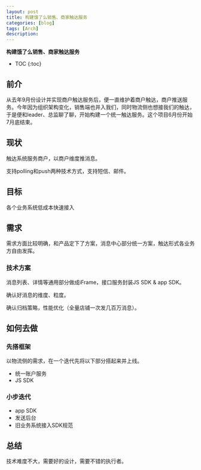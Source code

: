 ```yaml
---
layout: post
title: 构建饿了么销售、商家触达服务
categories: [blog]
tags: [Arch] 
description:
---
```


**构建饿了么销售、商家触达服务**

* TOC
{:toc}
## 前介

从去年9月份设计并实现商户触达服务后，便一直维护着商户触达，商户推送服务。今年因为组织架构变化，销售端也并入我们，同时物流侧也想接我们的触达，于是便和leader、总监聊了聊，开始构建一个统一触达服务。这个项目6月份开始7月底结束。

## 现状

触达系统服务商户，以商户维度推消息。

支持polling和push两种技术方式，支持短信、邮件。

## 目标

各个业务系统低成本快速接入

## 需求

需求方面比较明确，和产品定下了方案，消息中心部分统一方案，触达形式各业务方自由发挥。

### 技术方案

消息列表、详情等通用部分做成iFrame，接口服务封装JS SDK & app SDK。

确认好消息的维度、粒度。

确认归档策略，性能优化（全量店铺一次发几百万消息）。

## 如何去做

### 先搭框架

以物流侧的需求，在一个迭代先将以下部分搭起来并上线。

- 统一账户服务
- JS SDK

### 小步迭代

- app SDK
- 发送后台
- 旧业务系统接入SDK规范

## 总结

技术难度不大，需要好的设计，需要不错的执行者。